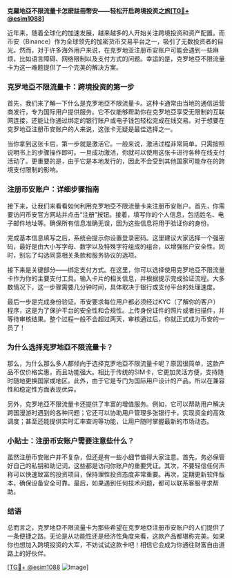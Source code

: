 **克羅地亞不限流量卡怎麽註冊幣安——轻松开启跨境投资之旅[[TG💪+ @esim1088](https://t.me/s/esim1088)]**

近年来，随着全球化的加速发展，越来越多的人开始关注跨境投资和资产配置。而币安（Binance）作为全球领先的加密货币交易平台之一，吸引了无数投资者的目光。然而，对于许多海外用户来说，在克罗地亚注册币安账户可能会遇到一些麻烦，比如语言障碍、网络限制以及支付方式的问题。幸运的是，克罗地亞不限流量卡为这一难题提供了一个完美的解决方案。

### 克罗地亞不限流量卡：跨境投资的第一步

首先，我们来了解一下什么是克罗地亞不限流量卡。这种卡通常由当地的通信运营商发行，专为国际用户提供服务。它不仅能够帮助你在克罗地亞享受无限制的互联网连接，还能让你通过绑定的银行账户或电子钱包轻松完成在线交易。对于想要在克罗地亞注册币安账户的人来说，这张卡无疑是最佳选择之一。

当你拿到这张卡后，第一步就是激活它。一般来说，激活过程非常简单，只需按照说明书上的步骤操作即可。一旦成功激活，你就可以使用这张卡进行各种在线支付活动了。更重要的是，由于它是本地发行的，因此不会受到其他国家可能存在的跨境支付限制的影响。

### 注册币安账户：详细步骤指南

接下来，让我们来看看如何利用克罗地亞不限流量卡来注册币安账户。首先，你需要访问币安官方网站并点击“注册”按钮。接着，填写你的个人信息，包括姓名、电子邮件地址等。确保所有信息准确无误，因为这些信息将用于验证你的身份。

完成基本信息填写之后，系统会提示你设置登录密码。这里建议大家选择一个强密码，最好是由大小写字母、数字以及特殊字符组成的组合，以增强账户安全性。同时，别忘了勾选同意相关条款和服务协议的选项。

接下来是关键部分——绑定支付方式。在这里，你可以选择使用克罗地亞不限流量卡作为你的主要支付工具。输入卡片的相关信息，并根据提示完成验证流程。大多数情况下，这一步骤需要几分钟时间，具体取决于银行或支付平台的处理速度。

最后一步是完成身份验证。币安要求每位用户都必须经过KYC（了解你的客户）程序，这是为了保护平台的安全性和合规性。上传身份证件的照片或者扫描件，并等待审核结果。整个过程一般不会超过两天，审核通过后，你就正式成为币安的一员了！

### 为什么选择克罗地亞不限流量卡？

那么，为什么那么多人都倾向于选择克罗地亞不限流量卡呢？原因很简单，这款产品不仅价格实惠，而且功能强大。相比于传统的SIM卡，它更加灵活方便，支持随时随地更换国家或地区。此外，由于它是专门为国际用户设计的产品，所以在兼容性和稳定性方面表现优异。

另外，克罗地亞不限流量卡还提供了丰富的增值服务。例如，它可以帮助用户解决跨国漫游时遇到的各种问题；它还可以协助用户管理多张银行卡，实现资金的高效调度；甚至还能提供实时汇率查询等功能，让用户随时掌握最新的市场动态。

### 小贴士：注册币安账户需要注意些什么？

虽然注册币安账户并不复杂，但还是有一些小细节值得大家注意。首先，务必保管好自己的私钥和助记词，这些都是访问你账户的重要凭证。其次，不要轻信任何声称可以快速致富的投资项目，保持理性投资态度非常重要。再次，定期更新软件版本，确保设备安全可靠。最后，如果遇到任何技术问题，都可以联系客服寻求帮助。

### 结语

总而言之，克罗地亞不限流量卡为那些希望在克罗地亞注册币安账户的人们提供了一条便捷之路。无论是从功能性还是经济性角度来看，这款产品都堪称完美。如果你也想加入跨境投资的大军，不妨试试这款卡吧！相信它会成为你通往财富自由道路上的好伙伴。

[[TG💪+ @esim1088](https://t.me/s/esim1088) ![Image](https://i.postimg.cc/4NQfJmqS/Snipaste-2025-05-13-00-14-12.png)]